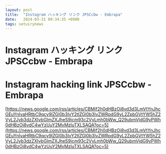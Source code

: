```yaml
---
layout: post
title:  "Instagram ハッキング リンク JPSCcbw - Embrapa"
date:   2024-03-31 09:34:35 +0900
tags: setuirynews 
---
```


# Instagram ハッキング リンク JPSCcbw - Embrapa



# Instagram hacking link JPSCcbw - Embrapa

[https://news.google.com/rss/articles/CBMif2h0dHBzOi8vd3d3LmVtYnJhcGEuYnIvaHRtbC9qcy9lZGl0b3IvY2tlZGl0b3IvZWRpdG9yL2ZpbGVtYW5hZ2VyL2Jyb3dzZXIvbGlmZXJheS9icm93c2VyLmh0bWw_Q29ubmVjdG9yPWh0dHBzOi8vdC4wYzUuY2MvMzluTXLSAQA?oc=5](https://news.google.com/rss/articles/CBMif2h0dHBzOi8vd3d3LmVtYnJhcGEuYnIvaHRtbC9qcy9lZGl0b3IvY2tlZGl0b3IvZWRpdG9yL2ZpbGVtYW5hZ2VyL2Jyb3dzZXIvbGlmZXJheS9icm93c2VyLmh0bWw_Q29ubmVjdG9yPWh0dHBzOi8vdC4wYzUuY2MvMzluTXLSAQA?oc=5)

